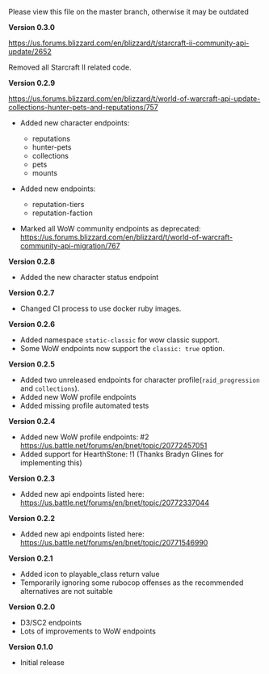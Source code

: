 Please view this file on the master branch, otherwise it may be outdated

**Version 0.3.0**

https://us.forums.blizzard.com/en/blizzard/t/starcraft-ii-community-api-update/2652

Removed all Starcraft II related code.

**Version 0.2.9**

https://us.forums.blizzard.com/en/blizzard/t/world-of-warcraft-api-update-collections-hunter-pets-and-reputations/757
* Added new character endpoints: 
  * reputations
  * hunter-pets
  * collections
  * pets
  * mounts

* Added new endpoints:
  * reputation-tiers
  * reputation-faction

* Marked all WoW community endpoints as deprecated: https://us.forums.blizzard.com/en/blizzard/t/world-of-warcraft-community-api-migration/767

**Version 0.2.8**
* Added the new character status endpoint

**Version 0.2.7**
* Changed CI process to use docker ruby images.

**Version 0.2.6**
* Added namespace `static-classic` for wow classic support.
* Some WoW endpoints now support the `classic: true` option.

**Version 0.2.5**
* Added two unreleased endpoints for character profile(`raid_progression` and `collections`).
* Added new WoW profile endpoints
* Added missing profile automated tests

**Version 0.2.4**
* Added new WoW profile endpoints: #2 https://us.battle.net/forums/en/bnet/topic/20772457051
* Added support for HearthStone: !1 (Thanks Bradyn Glines for implementing this)

**Version 0.2.3**
* Added new api endpoints listed here: https://us.battle.net/forums/en/bnet/topic/20772337044

**Version 0.2.2**
* Added new api endpoints listed here: https://us.battle.net/forums/en/bnet/topic/20771546990

**Version 0.2.1**
* Added icon to playable_class return value
* Temporarily ignoring some rubocop offenses as the recommended alternatives are not suitable

**Version 0.2.0**
* D3/SC2 endpoints
* Lots of improvements to WoW endpoints

**Version 0.1.0**
* Initial release